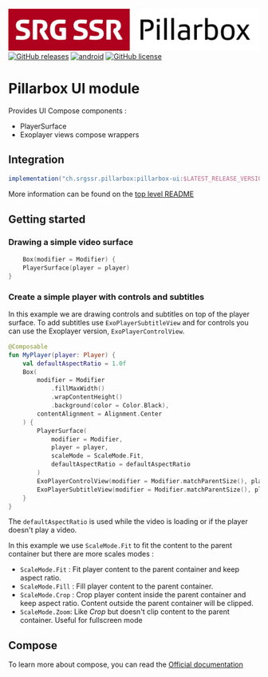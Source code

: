 [![Pillarbox logo](https://github.com/SRGSSR/pillarbox-apple/blob/main/docs/README-images/logo.jpg)](https://github.com/SRGSSR/pillarbox-android)
[![GitHub releases](https://img.shields.io/github/v/release/SRGSSR/pillarbox-android)](https://github.com/SRGSSR/pillarbox-android/releases)
[![android](https://img.shields.io/badge/android-21+-green)](https://github.com/SRGSSR/pillarbox-android)
[![GitHub license](https://img.shields.io/github/license/SRGSSR/pillarbox-android)](https://github.com/SRGSSR/pillarbox-android/blob/main/LICENSE)

# Pillarbox UI module

Provides UI Compose components :

- PlayerSurface
- Exoplayer views compose wrappers

## Integration

```gradle
implementation("ch.srgssr.pillarbox:pillarbox-ui:$LATEST_RELEASE_VERSION")
```

More information can be found on the [top level README](../docs/README.md)

## Getting started

### Drawing a simple video surface

```kotlin
    Box(modifier = Modifier) {
    PlayerSurface(player = player)
}
```

### Create a simple player with controls and subtitles

In this example we are drawing controls and subtitles on top of the player surface. To add subtitles use `ExoPlayerSubtitleView` and for controls
you can use the Exoplayer version, `ExoPlayerControlView`.

```kotlin
@Composable
fun MyPlayer(player: Player) {
    val defaultAspectRatio = 1.0f
    Box(
        modifier = Modifier
            .fillMaxWidth()
            .wrapContentHeight()
            .background(color = Color.Black),
        contentAlignment = Alignment.Center
    ) {
        PlayerSurface(
            modifier = Modifier,
            player = player,
            scaleMode = ScaleMode.Fit,
            defaultAspectRatio = defaultAspectRatio
        )
        ExoPlayerControlView(modifier = Modifier.matchParentSize(), player = player)
        ExoPlayerSubtitleView(modifier = Modifier.matchParentSize(), player = player)
    }
}
```

The `defaultAspectRatio` is used while the video is loading or if the player doesn't play a video.

In this example we use `ScaleMode.Fit` to fit the content to the parent container but there are more scales modes :

- `ScaleMode.Fit` : Fit player content to the parent container and keep aspect ratio.
- `ScaleMode.Fill` : Fill player content to the parent container.
- `ScaleMode.Crop` : Crop player content inside the parent container and keep aspect ratio. Content outside the parent container will be clipped.
- `ScaleMode.Zoom`: Like _Crop_ but doesn't clip content to the parent container. Useful for fullscreen mode

## Compose

To learn more about compose, you can read the [Official documentation](https://developer.android.com/jetpack/compose)


